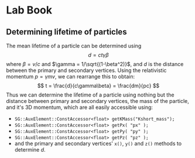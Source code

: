 # Lab Book

## Determining lifetime of particles
The mean lifetime of a particle can be determined using
$$ d = ct\gamma\beta$$
where $\beta = v/c$ and $\gamma = 1/\sqrt{(1-\beta^2)}$, and $d$ is the distance
between the primary and secondary vertices. Using the relativistic
momentum $p = \gamma m v$, we can rearrange this to obtain:
$$ t = \frac{d}{c\gamma\beta} = \frac{dm}{pc} $$
Thus we can determine the lifetime of a particle using nothing but the distance
between primary and secondary vertices, the mass of the particle, and it's 3D 
momentum, which are all easily accessible using: 
  - `SG::AuxElement::ConstAccessor<float> getKMass("Kshort_mass");`
  - `SG::AuxElement::ConstAccessor<float> getPx( "px" );`
  - `SG::AuxElement::ConstAccessor<float> getPy( "py" );`
  - `SG::AuxElement::ConstAccessor<float> getPz( "pz" );`
  - and the primary and secondary vertices' `x()`, `y()` and `z()` methods to 
  determine $d$.

